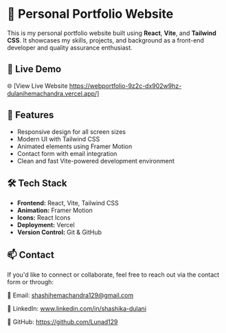 # 💼 Personal Portfolio Website

This is my personal portfolio website built using **React**, **Vite**, and **Tailwind CSS**. It showcases my skills, projects, and background as a front-end developer and quality assurance enthusiast.

## 🔗 Live Demo

🌐 [View Live Website https://webportfolio-9z2c-dx902w9hz-dulanihemachandra.vercel.app/]

## 📂 Features

- Responsive design for all screen sizes
- Modern UI with Tailwind CSS
- Animated elements using Framer Motion
- Contact form with email integration
- Clean and fast Vite-powered development environment

## 🛠 Tech Stack

- **Frontend:** React, Vite, Tailwind CSS
- **Animation:** Framer Motion
- **Icons:** React Icons
- **Deployment:** Vercel
- **Version Control:** Git & GitHub

## 📫 Contact
If you'd like to connect or collaborate, feel free to reach out via the contact form or through:

📧 Email: shashihemachandra129@gmail.com

💼 LinkedIn: www.linkedin.com/in/shashika-dulani

🐙 GitHub: https://github.com/Lunad129



